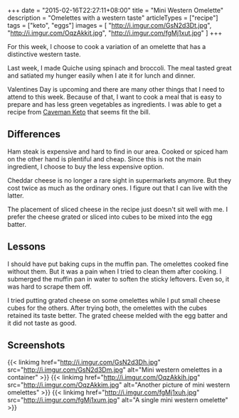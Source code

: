 +++
date = "2015-02-16T22:27:11+08:00"
title = "Mini Western Omelette"
description = "Omelettes with a western taste"
articleTypes = ["recipe"]
tags = ["keto", "eggs"]
images = [
    "http://i.imgur.com/GsN2d3Dt.jpg",
    "http://i.imgur.com/OqzAkkit.jpg",
    "http://i.imgur.com/fgMj1xut.jpg"
]
+++

For this week, I choose to cook a variation of an omelette that has a distinctive western taste.

Last week, I made Quiche using spinach and broccoli. The meal tasted great and satiated my hunger easily when I ate it for lunch and dinner.

Valentines Day is upcoming and there are many other things that I need to attend to this week. Because of that, I want to cook a meal that is easy to prepare and has less green vegetables as ingredients. I was able to get a recipe from [Caveman Keto](http://cavemanketo.com/mini-western-omelettes/) that seems fit the bill. 

## Differences

Ham steak is expensive and hard to find in our area. Cooked or spiced ham on the other hand is plentiful and cheap. Since this is not the main ingredient, I choose to buy the less expensive option.

Cheddar cheese is no longer a rare sight in supermarkets anymore. But they cost twice as much as the ordinary ones. I figure out that I can live with the latter.

The placement of sliced cheese in the recipe just doesn't sit well with me. I prefer the cheese grated or sliced into cubes to be mixed into the egg batter.

## Lessons

I should have put baking cups in the muffin pan. The omelettes cooked fine without them. But it was a pain when I tried to clean them after cooking. I submerged the muffin pan in water to soften the sticky leftovers. Even so, it was hard to scrape them off.

I tried putting grated cheese on some omelettes while I put small cheese cubes for the others. After trying both, the omelettes with the cubes retained its taste better. The grated cheese melded with the egg batter and it did not taste as good.

## Screenshots

{{< linkimg href="http://i.imgur.com/GsN2d3Dh.jpg" src="http://i.imgur.com/GsN2d3Dm.jpg" alt="Mini western omelettes in a container" >}}
{{< linkimg href="http://i.imgur.com/OqzAkkih.jpg" src="http://i.imgur.com/OqzAkkim.jpg" alt="Another picture of mini western omelettes" >}}
{{< linkimg href="http://i.imgur.com/fgMj1xuh.jpg" src="http://i.imgur.com/fgMj1xum.jpg" alt="A single mini western omelette" >}} 
